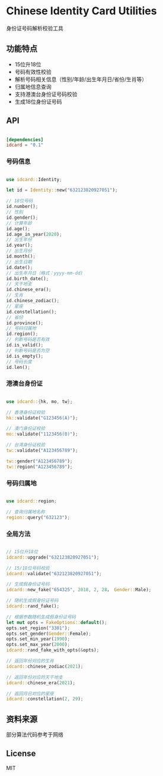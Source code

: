 # Chinese Identity Card Utilities

身份证号码解析校验工具

## 功能特点

- 15位升18位
- 号码有效性校验
- 解析号码相关信息（性别/年龄/出生年月日/省份/生肖等）
- 归属地信息查询
- 支持港澳台身份证号码校验
- 生成18位身份证号码

## API

```toml

[dependencies]
idcard = "0.1"

```

### 号码信息

```rust

use idcard::Identity;

let id = Identity::new("632123820927051");

// 18位号码
id.number();
// 性别
id.gender(); 
// 计算年龄 
id.age(); 
id.age_in_year(2020); 
// 出生年份
id.year(); 
// 出生月份
id.month();
// 出生日期 
id.date(); 
// 出生年月日（格式：yyyy-mm-dd)
id.birth_date(); 
// 天干地支
id.chinese_era(); 
// 生肖
id.chinese_zodiac(); 
// 星座
id.constellation(); 
// 省份
id.province(); 
// 号码归属地
id.region(); 
// 判断号码是否有效
id.is_valid();
// 判断号码是否为空
id.is_empty();
// 号码长度
id.len(); 

```

### 港澳台身份证

```rust

use idcard::{hk, mo, tw};

// 香港身份证校验
hk::validate("G123456(A)");

// 澳门身份证校验
mo::validate("1123456(0)");

// 台湾身份证校验
tw::validate("A123456789");

tw::gender("A123456789");
tw::region("A123456789");

```

### 号码归属地

```rust

use idcard::region;

// 查询归属地名称
region::query("632123");

```

### 全局方法

```rust

// 15位升18位
idcard::upgrade("632123820927051");

// 15/18位号码校验
idcard::validate("632123820927051");

// 生成假身份证号码
idcard::new_fake("654325", 2018, 2, 28， Gender::Male);

// 随机生成假身份证号码
idcard::rand_fake();

// 根据参数随机生成假身份证号码
let mut opts = FakeOptions::default();
opts.set_region("3301");
opts.set_gender(Gender::Female);
opts.set_min_year(1990);
opts.set_max_year(2000);
idcard::rand_fake_with_opts(&opts);

// 返回年份对应的生肖
idcard::chinese_zodiac(2021);

// 返回年份对应的天干地支
idcard::chinese_era(2021);

// 返回月日对应的星座
idcard::constellation(2, 29);

```

## 资料来源

部分算法代码参考于网络

## License

MIT
